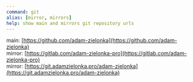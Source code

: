 ```yaml
---
command: git
alias: [mirror, mirrors]
help: show main and mirrors git repository urls
---
```


main: [https://github.com/adam-zielonka](https://github.com/adam-zielonka)  
mirror: [https://gitlab.com/adam-zielonka-pro](https://gitlab.com/adam-zielonka-pro)  
mirror: [https://git.adamzielonka.pro/adam-zielonka](https://git.adamzielonka.pro/adam-zielonka)  
